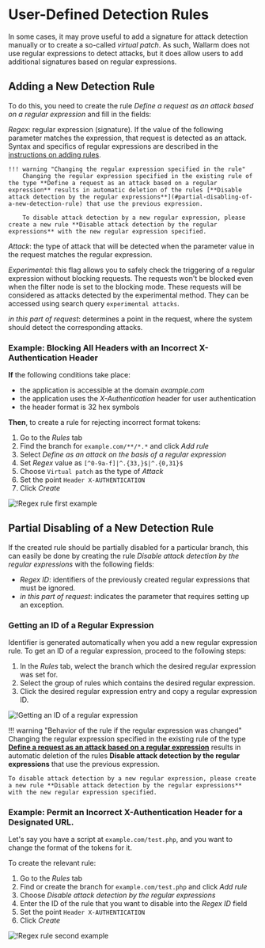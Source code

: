 [link-regex]:       https://github.com/yandex/pire

[img-regex-example1]:       ../../images/user-guides/rules/regex-rule-1.png
[img-regex-example2]:       ../../images/user-guides/rules/regex-rule-2.png
[img-regex-id]:             ../../images/user-guides/rules/regex-id.png

# User-Defined Detection Rules

In some cases, it may prove useful to add a signature for attack detection manually or to create a so-called *virtual patch*. As such, Wallarm does not use regular expressions to detect attacks, but it does allow users to add additional signatures based on regular expressions.

## Adding a New Detection Rule

To do this, you need to create the rule *Define a request as an attack based on a regular expression* and fill in the fields:

*Regex*: regular expression (signature). If the value of the following parameter matches the expression, that request is detected as an attack. Syntax and specifics of regular expressions are described in the [instructions on adding rules](add-rule.md#regex).

    !!! warning "Changing the regular expression specified in the rule"
        Changing the regular expression specified in the existing rule of the type **Define a request as an attack based on a regular expression** results in automatic deletion of the rules [**Disable attack detection by the regular expressions**](#partial-disabling-of-a-new-detection-rule) that use the previous expression.

        To disable attack detection by a new regular expression, please create a new rule **Disable attack detection by the regular expressions** with the new regular expression specified.

*Attack*: the type of attack that will be detected when the parameter value in the request matches the regular expression.

*Experimental*: this flag allows you to safely check the triggering of a regular expression without blocking requests. The requests won't be blocked even when the filter node is set to the blocking mode. These requests will be considered as attacks detected by the experimental method. They can be accessed using search query `experimental attacks`.

*in this part of request*: determines a point in the request, where the system should detect the corresponding attacks.


### Example: Blocking All Headers with an Incorrect X-Authentication Header

**If** the following conditions take place:

* the application is accessible at the domain *example.com*
* the application uses the *X-Authentication* header for user authentication
* the header format is 32 hex symbols

**Then**, to create a rule for rejecting incorrect format tokens:

1. Go to the *Rules* tab
2. Find the branch for `example.com/**/*.*` and click *Add rule*
3. Select *Define as an attack on the basis of a regular expression*
4. Set *Regex* value as `[^0-9a-f]|^.{33,}$|^.{0,31}$`
5. Choose `Virtual patch` as the type of *Attack*
6. Set the point `Header X-AUTHENTICATION`
7. Click *Create*

![!Regex rule first example][img-regex-example1]


## Partial Disabling of a New Detection Rule

If the created rule should be partially disabled for a particular branch, this can easily be done by creating the rule *Disable attack detection by the regular expressions* with the following fields:

- *Regex ID*: identifiers of the previously created regular expressions that must be ignored.
- *in this part of request*: indicates the parameter that requires setting up an exception.

### Getting an ID of a Regular Expression

Identifier is generated automatically when you add a new regular expression rule. To get an ID of a regular expression, proceed to the following steps:
1. In the *Rules* tab, welect the branch which the desired regular expression was set for.
2. Select the group of rules which contains the desired regular expression.
3. Click the desired regular expression entry and copy a regular expression ID.

![!Getting an ID of a regular expression][img-regex-id]

!!! warning "Behavior of the rule if the regular expression was changed"
    Changing the regular expression specified in the existing rule of the type [**Define a request as an attack based on a regular expression**](#adding-a-new-detection-rule) results in automatic deletion of the rules **Disable attack detection by the regular expressions** that use the previous expression.

    To disable attack detection by a new regular expression, please create a new rule **Disable attack detection by the regular expressions** with the new regular expression specified.

### Example: Permit an Incorrect X-Authentication Header for a Designated URL.

Let's say you have a script at `example.com/test.php`, and you want to change the format of the tokens for it.

To create the relevant rule:

1. Go to the *Rules* tab
1. Find or create the branch for `example.com/test.php` and click *Add rule*
1. Choose *Disable attack detection by the regular expressions*
1. Enter the ID of the rule that you want to disable into the *Regex ID* field
1. Set the point `Header X-AUTHENTICATION`
1. Click *Create*

![!Regex rule second example][img-regex-example2]
